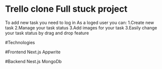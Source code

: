 # Trello clone Full stuck project

To add new task you need to log in
As a loged user you can:
 1.Create new task
 2.Manage your task status
 3.Add images for your task
 3.Easily change your task status by drag and drop feature

#Technologies

#Frontend
Next.js
Appwrite

#Backend
 Nest.js
 MongoDb
 
